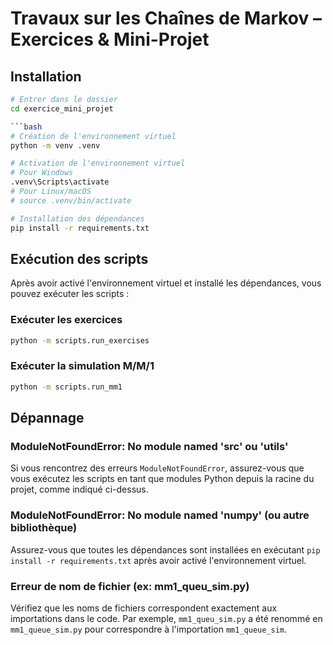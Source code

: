 # Travaux sur les Chaînes de Markov – Exercices & Mini-Projet

## Installation

```bash
# Entrer dans le dossier 
cd exercice_mini_projet

```bash
# Création de l'environnement virtuel
python -m venv .venv

# Activation de l'environnement virtuel
# Pour Windows
.venv\Scripts\activate
# Pour Linux/macOS
# source .venv/bin/activate

# Installation des dépendances
pip install -r requirements.txt
```

## Exécution des scripts

Après avoir activé l'environnement virtuel et installé les dépendances, vous pouvez exécuter les scripts :

### Exécuter les exercices

```bash
python -m scripts.run_exercises
```

### Exécuter la simulation M/M/1

```bash
python -m scripts.run_mm1
```

## Dépannage

### ModuleNotFoundError: No module named 'src' ou 'utils'

Si vous rencontrez des erreurs `ModuleNotFoundError`, assurez-vous que vous exécutez les scripts en tant que modules Python depuis la racine du projet, comme indiqué ci-dessus.

### ModuleNotFoundError: No module named 'numpy' (ou autre bibliothèque)

Assurez-vous que toutes les dépendances sont installées en exécutant `pip install -r requirements.txt` après avoir activé l'environnement virtuel.

### Erreur de nom de fichier (ex: mm1_queu_sim.py)

Vérifiez que les noms de fichiers correspondent exactement aux importations dans le code. Par exemple, `mm1_queu_sim.py` a été renommé en `mm1_queue_sim.py` pour correspondre à l'importation `mm1_queue_sim`.
